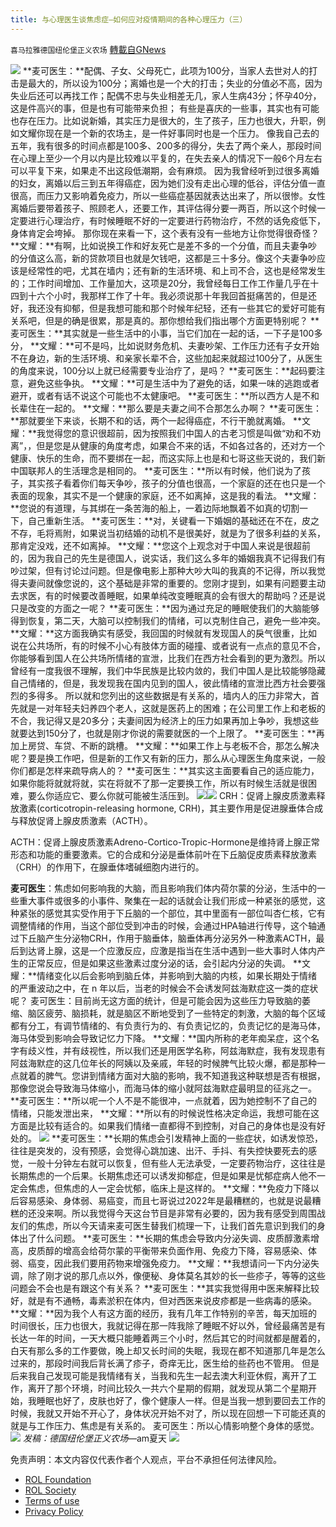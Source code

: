 ```yaml
---
title: 与心理医生谈焦虑症—如何应对疫情期间的各种心理压力（三）
---
```

`喜马拉雅德国纽伦堡正义农场` [轉載自GNews](https://gnews.org/zh-hans/1947513/)

![](https://assets.gnews.org/wp-content/uploads/2022/02/Screenshot-2022-02-02-at-17.17.57-3.png)
**麦可医生：**配偶、子女、父母死亡，此项为100分，当家人去世对人的打击是最大的，所以设为100分；离婚也是一个大的打击；失业的分值必不高，因为失业后还可以再找工作；配偶不忠与失业相差无几，家人生病43分；怀孕40分，这是件高兴的事，但是也有可能带来负担；
有些是喜庆的一些事，其实也有可能也存在压力。比如说新婚，其实压力是很大的，生了孩子，压力也很大，升职，例如文耀你现在是一个新的农场主，是一件好事同时也是一个压力。
像我自己去的五年，我有很多的时间点都是100多、200多的得分，失去了两个亲人，那段时间在心理上至少一个月以内是比较难以平复的，在失去亲人的情况下一般6个月左右可以平复下来，如果走不出这段低潮期，会有麻烦。
因为我曾经听到过很多离婚的妇女，离婚以后三到五年得癌症，因为她们没有走出心理的低谷，评估分值一直很高，而压力又影响着免疫力，所以一些癌症基因就表达出来了，所以很惨。女性离婚后要带着孩子、照顾老人，还要工作，其评估得分要一两百，所以这个时候一定要进行心理治疗，有时候睡眠不好的一定要进行药物治疗，不然的话免疫低下，身体肯定会垮掉。
那你现在来看一下，这个表有没有一些地方让你觉得很奇怪？
**文耀：**有啊，比如说换工作和好友死亡是差不多的一个分值，而且夫妻争吵的分值这么高，新的贷款项目也就是欠钱吧，这都是三十多分。像这个夫妻争吵应该是经常性的吧，尤其在墙内；还有新的生活环境、和上司不合，这也是经常发生的；工作时间增加、工作量加大，这项是20分，我曾经每日工作工作量几乎在十四到十六个小时，我那样工作了十年。我必须说那十年我回首挺痛苦的，但是还好，我还没有抑郁，但是我想可能和那个时候年纪轻，还有一些其它的爱好可能有关系吧，但是的确是很累，那是真的。那你想给我们指出哪个方面更特别呢？
**麦可医生：**其实就是一些生活中的小事，当它们加在一起的话，一下子是100多分，
**文耀：**可不是吗，比如说财务危机、夫妻吵架、工作压力还有子女开始不在身边，新的生活环境、和亲家长辈不合，这些加起来就超过100分了，从医生的角度来说，100分以上就已经需要专业治疗了，是吗？
**麦可医生：**起码要注意，避免这些争执。
**文耀：**可是生活中为了避免的话，如果一味的逃跑或者避开，或者有话不说这个可能也不太健康吧。
**麦可医生：**所以西方人是不和长辈住在一起的。
**文耀：**那么要是夫妻之间不合那怎么办啊？
**麦可医生：**那就要坐下来谈，长期不和的话，两个一起得癌症，不行干脆就离婚。
**文耀：**我觉得您的意识很超前，因为按照我们中国人的古老习惯是叫做“劝和不劝离”，，但是您是从健康的角度考虑，如果合不来的话，不如各过各的，还对方一个健康、快乐的生命，而不要绑在一起，而这实际上也是和七哥这些天说的，我们新中国联邦人的生活理念是相同的。
**麦可医生：**所以有时候，他们说为了孩子，其实孩子看着你们每天争吵，孩子的分值也很高，一个家庭的还在也只是一个表面的现象，其实不是一个健康的家庭，还不如离掉，这是我的看法。
**文耀：**您说的有道理，与其绑在一条苦海的船上，一着边际地飘着不如真的切割一下，自己重新生活。
**麦可医生：**对，关键看一下婚姻的基础还在不在，皮之不存，毛将焉附，如果说当初结婚的动机不是很美好，就是为了很多利益的关系，那肯定没戏，还不如离掉。
**文耀：**您这个上观念对于中国人来说是很超前的，因为我自己的先生是德国人，说实话，我们这么多年的婚姻我真不记得我们有吵过架，但有讨论过问题。但是像电影上那种大吵大叫的我真的不记得，所以我觉得夫妻间就像您说的，这个基础是非常的重要的。您刚才提到，如果有问题要主动去求医，有的时候要改善睡眠，如果单纯改变睡眠真的会有很大的帮助吗？还是说只是改变的方面之一呢？
**麦可医生：**因为通过充足的睡眠使我们的大脑能够得到恢复，第二天，大脑可以控制我们的情绪，可以克制住自己，避免一些冲突。
**文耀：**这方面我确实有感受，我回国的时候就有发现国人的戾气很重，比如说在公共场所，有的时候不小心有肢体方面的碰撞、或者说有一点点的意见不合，你能够看到国人在公共场所情绪的宣泄，比我们在西方社会看到的更为激烈。所以曾经有一度我很不理解，我们中华民族是比较内敛的，我们中国人是比较能够隐藏自己情绪的，但是，我发现我在国内见到的国人，彼此情绪的宣泄比西方社会要强烈的多得多。
所以就和您列出的这些数据是有关系的，墙内人的压力非常大，首先就是一对年轻夫妇养四个老人，这就是医药上的困难；在公司里工作上和老板的不合，我记得又是20多分；夫妻间因为经济上的压力如果再加上争吵，我想这些就要达到150分了，也就是刚才你说的需要就医的一个上限了。
**麦可医生：**再加上房贷、车贷、不断的跳槽。
**文耀：**如果工作上与老板不合，那怎么解决呢？要是换工作吧，但是新的工作又有新的压力，那么从心理医生角度来说，一般你们都是怎样来疏导病人的？
**麦可医生：**其实这主面要看自己的适应能力，如果你能将就就将就，实在将就不了那一定要换工作，所以有时候生活就是很困难，要么你适应它、要么你就可能被生活压到。
![](https://assets.gnews.org/wp-content/uploads/2022/02/Screenshot-2022-02-02-at-19.10.32.png)![](https://assets.gnews.org/wp-content/uploads/2022/02/Screenshot-2022-02-02-at-19.11.11.png)
CRH：促肾上腺皮质激素释放激素(corticotropin-releasing hormone, CRH)，其主要作用是促进腺垂体合成与释放促肾上腺皮质激素（ACTH）。

ACTH：促肾上腺皮质激素Adreno-Cortico-Tropic-Hormone是维持肾上腺正常形态和功能的重要激素。它的合成和分泌是垂体前叶在下丘脑促皮质素释放激素（CRH）的作用下，在腺垂体嗜碱细胞内进行的。

**麦可医生**：焦虑如何影响我的大脑，而且影响我们体内荷尔蒙的分泌，生活中的一些重大事件或很多的小事件、聚集在一起的话就会让我们形成一种紧张的感觉，这种紧张的感觉其实受作用于下丘脑的一个部位，其中里面有一部位叫杏仁核，它有调整情绪的作用，当这个部位受到冲击的时候，会通过HPA轴进行传导，这个轴通过下丘脑产生分泌物CRH，作用于脑垂体，脑垂体再分泌另外一种激素ACTH，最后到达肾上腺，这是一个应激反应，应激是指当在生活中遇到一些大事时人体内产生的正常反应，但是如果这些激素过度分泌的话，会引起内分泌的失调。
**文耀：**情绪变化以后会影响到脑丘体，并影响到大脑的内核，如果长期处于情绪的严重波动之中，在 n 年以后，当老的时候会不会诱发阿兹海默症这一类的症状呢？
麦可医生：目前尚无这方面的统计，但是可能会因为这些压力导致脑的萎缩、脑区疲劳、脑损耗，就是脑区不断地受到了一些特定的刺激，大脑的每个区域都有分工，有调节情绪的、有负责行为的、有负责记忆的，负责记忆的是海马体，海马体受到影响会导致记忆力下降。
**文耀：**国内所称的老年痴呆症，这个名字有歧义性，并有歧视性，所以我们还是用医学名称，阿兹海默症，我有发现患有阿兹海默症的这几位年长的阿姨以及亲戚，年轻的时候脾气比较火爆，都是那种一点就着的脾气。您讲到情绪方面对大脑的影响，我不知道我这种联想是否有根据，那像您说会导致海马体缩小，而海马体的缩小就阿兹海默症最明显的征兆之一。
**麦可医生：**所以呢一个人不是不能很冲，一点就着，因为她控制不了自己的情绪，只能发泄出来，
**文耀：**所以有的时候说性格决定命运，我想可能在这方面是比较有适合的。如果我们情绪一直都得不到控制，对自己的身体也是没有好处的。
![](https://assets.gnews.org/wp-content/uploads/2022/02/Screenshot-2022-02-02-at-19.26.18.png)
**麦可医生：**长期的焦虑会引发精神上面的一些症状，如诱发惊恐，往往是突发的，没有预感，会觉得心跳加速、出汗、手抖、有失控快要死去的感觉，一般十分钟左右就可以恢复，但有些人无法承受，一定要药物治疗，这往往是长期焦虑的一个后果。长期焦虑还可以诱发抑郁症，但是如果是忧郁症病人他不一定会焦虑，但焦虑的人一定会忧郁，临床上是这样的。
**文耀：**免疫力下降以后容易感染、身体弱、易癌变，而且七哥说过2022年是最糟糕的，也就是说最糟糕的还没来啊。所以我觉得今天这台节目是非常有必要的，因为我有感受到周围战友们的焦虑，所以今天请来麦可医生替我们梳理一下，让我们首先意识到我们的身体出了什么问题。
**麦可医生：**长期的焦虑会导致内分泌失调、皮质醇激素增高，皮质醇的增高会给荷尔蒙的平衡带来负面作用、免疫力下降，容易感染、体弱、癌变，因此我们要用药物来增强免疫力。
**文耀：**我想请问一下内分泌失调，除了刚才说的那几点以外，像便秘、身体莫名其妙的长一些疹子，等等的这些问题会不会也是有跟这个有关系？
**麦可医生：**其实我觉得用中医来解释比较好，就是有不通畅，毒素淤积在体内，但对西医来说皮疹都是一些病毒的感染。
**文耀：**因为我个人有这方面的经历，我有几年工作特别的辛苦，每天加班的时间很长，压力也很大，我就记得在那一阵我除了睡眠不好以外，曾经最痛苦是有长达一年的时间，一天大概只能睡着两三个小时，然后其它的时间就都是醒着的，白天有那么多的工作要做，晚上却又长时间的失眠，我现在都不知道那几年是怎么过来的，那段时间我后背长满了疹子，奇痒无比，医生给的些药也不管用。
但是后来我自己发现可能是我情绪有关，当我和先生一起去澳大利亚休假，离开了工作，离开了那个环境，时间比较久一共六个星期的假期，就发现从第二个星期开始，我睡眠也好了，皮肤也好了，像个健康人一样。但是当我一想到要回去工作的时候，我就又开始不开心了，身体状况开始不对了，所以现在回想一下可能还真的就是与工作压力、焦虑是有关系的。
麦可医生：所以心情影响整个身体的感觉。
![](https://assets.gnews.org/wp-content/uploads/2022/02/Screenshot-2022-02-02-at-19.27.52.png)
*发稿：德国纽伦堡正义农场*—am夏天
![](https://assets.gnews.org/wp-content/uploads/2022/02/德农二维码-3.png)
 

免责声明：本文内容仅代表作者个人观点，平台不承担任何法律风险。

- [ROL Foundation](https://rolfoundation.org/)
- [ROL Society](https://rolsociety.org/)
- [Terms of use](https://gnews.org/terms-of-use-3/)
- [Privacy Policy](https://gnews.org/privacy-policy/)
